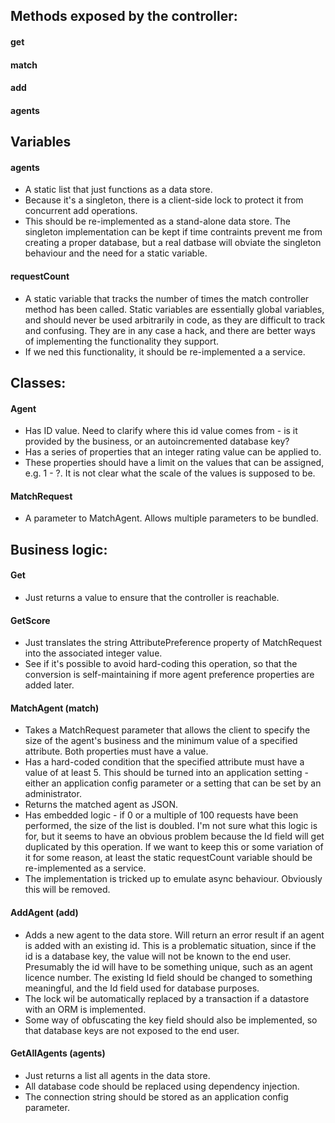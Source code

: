 
## Methods exposed by the controller:
#### get
#### match
#### add
#### agents

## Variables
#### agents
- A static list that just functions as a data store.
- Because it's a singleton, there is a client-side lock to protect it from concurrent add operations.
- This should be re-implemented as a stand-alone data store. The singleton implementation can be kept if time contraints prevent me from creating a proper database, but a real datbase will obviate the singleton behaviour and the need for a static variable.
#### requestCount
- A static variable that tracks the number of times the match controller method has been called. Static variables are essentially global variables, and should never be used arbitrarily in code, as they are difficult to track and confusing. They are in any case a hack, and there are better ways of implementing the functionality they support.
- If we ned this functionality, it should be re-implemented a a service.

## Classes:
#### Agent
- Has ID value. Need to clarify where this id value comes from - is it provided by the business, or an autoincremented database key?
- Has a series of properties that an integer rating value can be applied to.
- These properties should have a limit on the values that can be assigned, e.g. 1 - ?. It is not clear what the scale of the values is supposed to be.
#### MatchRequest
- A parameter to MatchAgent. Allows multiple parameters to be bundled. 

## Business logic:
#### Get
- Just returns a value to ensure that the controller is reachable.
#### GetScore
- Just translates the string AttributePreference property of MatchRequest into the associated integer value.
- See if it's possible to avoid hard-coding this operation, so that the conversion is self-maintaining if more agent preference properties are added later.
#### MatchAgent (match)
- Takes a MatchRequest parameter that allows the client to specify the size of the agent's business and the minimum value of a specified attribute. Both properties must have a value.
- Has a hard-coded condition that the specified attribute must have a value of at least 5. This should be turned into an application setting - either an application config parameter or a setting that can be set by an administrator.
- Returns the matched agent as JSON.
- Has embedded logic - if 0 or a multiple of 100 requests have been performed, the size of the list is doubled. I'm not sure what this logic is for, but it seems to have an obvious problem because the Id field will get duplicated by this operation. If we want to keep this or some variation of it for some reason, at least the static requestCount variable should be re-implemented as a service.
- The implementation is tricked up to emulate async behaviour. Obviously this will be removed.
#### AddAgent (add)
- Adds a new agent to the data store. Will return an error result if an agent is added with an existing id. This is a problematic situation, since if the id is a database key, the value will not be known to the end user. Presumably the id will have to be something unique, such as an agent licence number. The existing Id field should be changed to something meaningful, and the Id field used for database purposes.
- The lock wil be automatically replaced by a transaction if a datastore with an ORM is implemented.
- Some way of obfuscating the key field should also be implemented, so that database keys are not exposed to the end user.
#### GetAllAgents (agents)
- Just returns a list all agents in the data store.
- All database code should be replaced using dependency injection.
- The connection string should be stored as an application config parameter.
